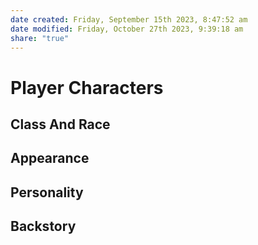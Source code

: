 ```yaml
---
date created: Friday, September 15th 2023, 8:47:52 am
date modified: Friday, October 27th 2023, 9:39:18 am
share: "true"
---
```

# Player Characters
## Class And Race

## Appearance

## Personality

## Backstory
